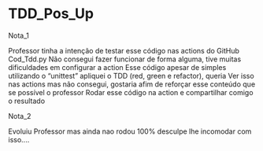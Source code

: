 # TDD_Pos_Up

Nota_1

Professor tinha a intenção de testar esse código nas actions do GitHub Cod_Tdd.py
Não consegui fazer funcionar de forma alguma, tive muitas dificuldades em configurar a action
Esse código apesar de simples utilizando o “unittest” apliquei o TDD (red, green e  refactor), queria
Ver isso nas actions mas não consegui, gostaria afim de reforçar esse conteúdo que se possível o professor
Rodar esse código na action e compartilhar comigo o resultado

Nota_2

Evoluiu Professor mas ainda nao rodou 100% desculpe lhe incomodar com isso....
